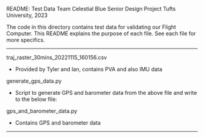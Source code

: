 README: Test Data
Team Celestial Blue
Senior Design Project
Tufts University, 2023

The code in this directory contains test data for validating our Flight Computer. This README explains the purpose of each file. See each file for more specifics. 

---------------------------------------------------------------------------------------------------

traj_raster_30mins_20221115_160156.csv
- Provided by Tyler and Ian, contains PVA and also IMU data

generate_gps_data.py
- Script to generate GPS and barometer data from the above file and write to the below file:

gps_and_barometer_data.py
- Contains GPS and barometer data


---------------------------------------------------------------------------------------------------
